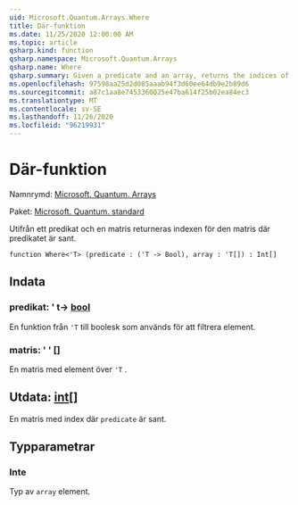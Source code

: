 ```yaml
---
uid: Microsoft.Quantum.Arrays.Where
title: Där-funktion
ms.date: 11/25/2020 12:00:00 AM
ms.topic: article
qsharp.kind: function
qsharp.namespace: Microsoft.Quantum.Arrays
qsharp.name: Where
qsharp.summary: Given a predicate and an array, returns the indices of that array where the predicate is true.
ms.openlocfilehash: 97598aa25d2d085aaab94f3d60ee64db9e2b89d6
ms.sourcegitcommit: a87c1aa8e7453360025e47ba614f25b02ea84ec3
ms.translationtype: MT
ms.contentlocale: sv-SE
ms.lasthandoff: 11/26/2020
ms.locfileid: "96219931"
---
```

# <a name="where-function"></a>Där-funktion

Namnrymd: [Microsoft. Quantum. Arrays](xref:Microsoft.Quantum.Arrays)

Paket: [Microsoft. Quantum. standard](https://nuget.org/packages/Microsoft.Quantum.Standard)


Utifrån ett predikat och en matris returneras indexen för den matris där predikatet är sant.

```qsharp
function Where<'T> (predicate : ('T -> Bool), array : 'T[]) : Int[]
```


## <a name="input"></a>Indata

### <a name="predicate--t---bool"></a>predikat: ' t-> [bool](xref:microsoft.quantum.lang-ref.bool)

En funktion från `'T` till boolesk som används för att filtrera element.


### <a name="array--t"></a>matris: ' ' []

En matris med element över `'T` .



## <a name="output--int"></a>Utdata: [int](xref:microsoft.quantum.lang-ref.int)[]

En matris med index där `predicate` är sant.

## <a name="type-parameters"></a>Typparametrar

### <a name="t"></a>Inte

Typ av `array` element.